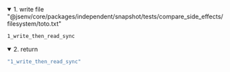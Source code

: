 <details open>
  <summary>1. write file "@jsenv/core/packages/independent/snapshot/tests/compare_side_effects/filesystem/toto.txt"</summary>

```txt
1_write_then_read_sync
```
</details>

<details open>
  <summary>2. return</summary>

```js
"1_write_then_read_sync"
```
</details>